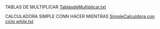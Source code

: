 TABLAS DE MULTIPLICAR
[TablasdeMultiplicar.txt](https://github.com/Dhles97/core-code-challenges-/files/10260368/TablasdeMultiplicar.txt)

CALCULADORA SIMPLE CONN HACER MIENTRAS
[SimpleCalculdora con ciclo while.txt](https://github.com/Dhles97/core-code-challenges-/files/10260372/SimpleCalculdora.con.ciclo.while.txt)

 
